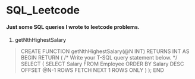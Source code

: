 # SQL_Leetcode
#### Just some SQL queries I wrote to leetcode problems.

1.	getNthHighestSalary

> CREATE FUNCTION getNthHighestSalary(@N INT) RETURNS INT AS
> BEGIN
>     RETURN (
>         /* Write your T-SQL query statement below. */
>        SELECT (
>             SELECT Salary 
>             FROM Employee
>             ORDER BY Salary DESC
>             OFFSET @N-1 ROWS
>             FETCH NEXT 1 ROWS ONLY
>         )
>     );
> END

